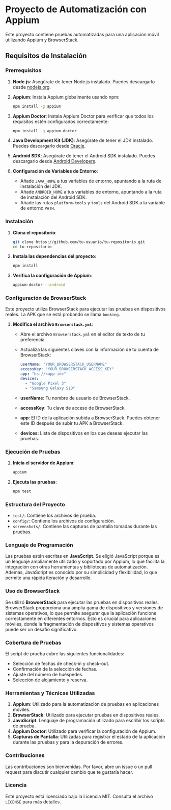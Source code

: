# Proyecto de Automatización con Appium

Este proyecto contiene pruebas automatizadas para una aplicación móvil utilizando Appium y BrowserStack.

## Requisitos de Instalación

### Prerrequisitos

1. **Node.js**: Asegúrate de tener Node.js instalado. Puedes descargarlo desde [nodejs.org](https://nodejs.org/).

2. **Appium**: Instala Appium globalmente usando npm:
    ```sh
    npm install -g appium
    ```

3. **Appium Doctor**: Instala Appium Doctor para verificar que todos los requisitos estén configurados correctamente:
    ```sh
    npm install -g appium-doctor
    ```

4. **Java Development Kit (JDK)**: Asegúrate de tener el JDK instalado. Puedes descargarlo desde [Oracle](https://www.oracle.com/java/technologies/javase-jdk11-downloads.html).

5. **Android SDK**: Asegúrate de tener el Android SDK instalado. Puedes descargarlo desde [Android Developers](https://developer.android.com/studio).

6. **Configuración de Variables de Entorno**:
    - Añade `JAVA_HOME` a tus variables de entorno, apuntando a la ruta de instalación del JDK.
    - Añade `ANDROID_HOME` a tus variables de entorno, apuntando a la ruta de instalación del Android SDK.
    - Añade las rutas `platform-tools` y `tools` del Android SDK a la variable de entorno `PATH`.

### Instalación

1. **Clona el repositorio**:
    ```sh
    git clone https://github.com/tu-usuario/tu-repositorio.git
    cd tu-repositorio
    ```

2. **Instala las dependencias del proyecto**:
    ```sh
    npm install
    ```

3. **Verifica la configuración de Appium**:
    ```sh
    appium-doctor --android
    ```

### Configuración de BrowserStack

Este proyecto utiliza BrowserStack para ejecutar las pruebas en dispositivos reales. La APK que se está probando se llama `booking`.

1. **Modifica el archivo `Browserstack.yml`**:
    - Abre el archivo `Browserstack.yml` en el editor de texto de tu preferencia.
    - Actualiza las siguientes claves con la información de tu cuenta de BrowserStack:
        ```yaml
        userName: "YOUR_BROWSERSTACK_USERNAME"
        accessKey: "YOUR_BROWSERSTACK_ACCESS_KEY"
        app: "bs://<app-id>"
        devices:
          - "Google Pixel 3"
          - "Samsung Galaxy S10"
        ```

    - **userName**: Tu nombre de usuario de BrowserStack.
    - **accessKey**: Tu clave de acceso de BrowserStack.
    - **app**: El ID de la aplicación subida a BrowserStack. Puedes obtener este ID después de subir tu APK a BrowserStack.
    - **devices**: Lista de dispositivos en los que deseas ejecutar las pruebas.

### Ejecución de Pruebas

1. **Inicia el servidor de Appium**:
    ```sh
    appium
    ```

2. **Ejecuta las pruebas**:
    ```sh
    npm test
    ```

### Estructura del Proyecto

- `test/`: Contiene los archivos de prueba.
- `config/`: Contiene los archivos de configuración.
- `screenshots/`: Contiene las capturas de pantalla tomadas durante las pruebas.

### Lenguaje de Programación

Las pruebas están escritas en **JavaScript**. Se eligió JavaScript porque es un lenguaje ampliamente utilizado y soportado por Appium, lo que facilita la integración con otras herramientas y bibliotecas de automatización. Además, JavaScript es conocido por su simplicidad y flexibilidad, lo que permite una rápida iteración y desarrollo.

### Uso de BrowserStack

Se utilizó **BrowserStack** para ejecutar las pruebas en dispositivos reales. BrowserStack proporciona una amplia gama de dispositivos y versiones de sistemas operativos, lo que permite asegurar que la aplicación funcione correctamente en diferentes entornos. Esto es crucial para aplicaciones móviles, donde la fragmentación de dispositivos y sistemas operativos puede ser un desafío significativo.

### Cobertura de Pruebas

El script de prueba cubre las siguientes funcionalidades:
- Selección de fechas de check-in y check-out.
- Confirmación de la selección de fechas.
- Ajuste del número de huéspedes.
- Selección de alojamiento y reserva.

### Herramientas y Técnicas Utilizadas

1. **Appium**: Utilizado para la automatización de pruebas en aplicaciones móviles.
2. **BrowserStack**: Utilizado para ejecutar pruebas en dispositivos reales.
3. **JavaScript**: Lenguaje de programación utilizado para escribir los scripts de prueba.
4. **Appium Doctor**: Utilizado para verificar la configuración de Appium.
5. **Capturas de Pantalla**: Utilizadas para registrar el estado de la aplicación durante las pruebas y para la depuración de errores.

### Contribuciones

Las contribuciones son bienvenidas. Por favor, abre un issue o un pull request para discutir cualquier cambio que te gustaría hacer.

### Licencia

Este proyecto está licenciado bajo la Licencia MIT. Consulta el archivo `LICENSE` para más detalles.
